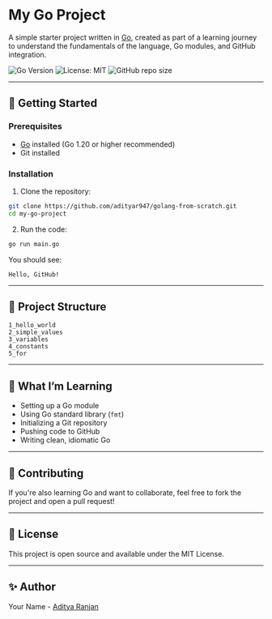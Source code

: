 # My Go Project

A simple starter project written in [Go](https://golang.org/), created as part of a learning journey to understand the fundamentals of the language, Go modules, and GitHub integration.

![Go Version](https://img.shields.io/badge/go-1.20%2B-blue)
![License: MIT](https://img.shields.io/badge/License-MIT-yellow.svg)
![GitHub repo size](https://img.shields.io/github/repo-size/adityar947/golang-from-scratch)

---

## 🚀 Getting Started

### Prerequisites

- [Go](https://golang.org/doc/install) installed (Go 1.20 or higher recommended)
- Git installed

### Installation

1. Clone the repository:

```bash
git clone https://github.com/adityar947/golang-from-scratch.git
cd my-go-project
```

2. Run the code:

```bash
go run main.go
```

You should see:

```
Hello, GitHub!
```

---

## 📁 Project Structure

```
1_hello_world
2_simple_values
3_variables 
4_constants 
5_for       
```

---

## 🧠 What I’m Learning

- Setting up a Go module
- Using Go standard library (`fmt`)
- Initializing a Git repository
- Pushing code to GitHub
- Writing clean, idiomatic Go

---

## 🤝 Contributing

If you're also learning Go and want to collaborate, feel free to fork the project and open a pull request!

---

## 📜 License

This project is open source and available under the MIT License.

---

## ✨ Author

Your Name - [Aditya Ranjan](https://github.com/adityar947)
